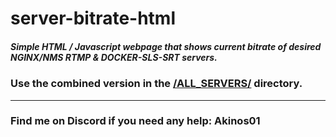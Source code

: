 # server-bitrate-html
##### Simple HTML / Javascript webpage that shows current bitrate of desired NGINX/NMS RTMP & DOCKER-SLS-SRT servers.

### Use the combined version in the [/ALL_SERVERS/](https://github.com/Akinos01/server-bitrate-html/tree/master/ALL_SERVERS) directory.

---

### Find me on Discord if you need any help: Akinos01
